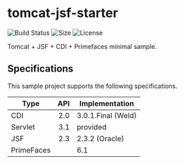 # tomcat-jsf-starter

![Build Status](https://travis-ci.org/nickscha/tomcat-jsf-starter.svg?branch=master)
![Size](https://reposs.herokuapp.com/?path=nickscha/tomcat-jsf-starter)
![License](https://img.shields.io/hexpm/l/plug.svg)

Tomcat + JSF + CDI + Primefaces minimal sample.

## Specifications
This sample project supports the following specifications.

| Type          | API    | Implementation      |
| ------------- | -----: | ------------------- |  
| CDI           | 2.0    | 3.0.1.Final (Weld)  |
| Servlet       | 3.1    | provided            |
| JSF           | 2.3    | 2.3.2 (Oracle)      |
| PrimeFaces    |        | 6.1                 |
